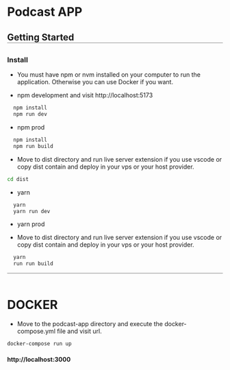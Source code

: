 # Podcast APP

<h2 style="border-bottom:solid 1px grey">Getting Started<h2>

### Install

- You must have npm or nvm installed on your computer to run the application. Otherwise you can use Docker if you want.

- npm development and visit
  http://localhost:5173

```bash
  npm install
  npm run dev
```

- npm prod

```bash
  npm install
  npm run build
```

- Move to dist directory and run live server extension if you use vscode or copy dist contain and deploy in your vps or your host provider.

```bash
cd dist
```

- yarn

```bash
  yarn
  yarn run dev
```

- yarn prod

- Move to dist directory and run live server extension if you use vscode or copy dist contain and deploy in your vps or your host provider.

```bash
  yarn
  run run build
```

<div style="border-bottom:solid 1px grey"></div>
</br>

# DOCKER

- Move to the podcast-app directory and execute the docker-compose.yml file and visit url.

```bash
docker-compose run up
```

#### http://localhost:3000
